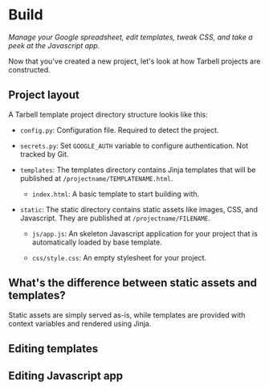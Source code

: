 # Build
*Manage your Google spreadsheet, edit templates, tweak CSS, and take a peek at
the Javascript app.*

Now that you've created a new project, let's look at how Tarbell projects are constructed.

<h2>Project layout</h2>

<div class="row-fluid">

<div class="span7"> 
<p>A Tarbell template project directory structure lookis like this:</p>

<ul class="directories">
<li><p><code>config.py</code>: Configuration file. Required to detect the project.</p></li>
<li><p><code>secrets.py</code>: Set <code>GOOGLE_AUTH</code> variable to configure authentication. Not tracked by Git.</p></li>
<li><p><code>templates</code>: The templates directory contains Jinja templates that will be published at <code>/projectname/TEMPLATENAME.html</code>.</p>
    <ul>
        <li><p><code>index.html</code>: A basic template to start building with.</p></li>
    </ul>
</li>
<li><p><code>static</code>: The static directory contains static assets like images, CSS, and Javascript. They are published at <code>/projectname/FILENAME</code>.</p></li>
    <ul>
        <li><p><code>js/app.js</code>: An skeleton Javascript application for your project that is automatically loaded by base template.</p></li>
        <li><p><code>css/style.css</code>: An empty stylesheet for your project.</p></li>
    </ul>
</li>
</ul>
</div>

<div class="span4 offset1 aside">
    <h2><i class="icon icon-question-sign"></i> What's the difference between static assets and templates?</h2> 
    <p>Static assets are simply served as-is, while templates are provided with context variables and rendered using Jinja.</p>
</div>

</div>

## Editing templates

## Editing Javascript app
